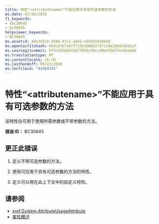 ```yaml
---
title: 特性“<attributename>”不能应用于具有可选参数的方法
ms.date: 07/20/2015
f1_keywords:
- vbc30645
- bc30645
helpviewer_keywords:
- BC30645
ms.assetid: 4de3d2c9-5588-47c2-a6b2-e165d16106b8
ms.openlocfilehash: 664c97b7e0f7f1d51b00d1fdfc19e28dde3bd1ef
ms.sourcegitcommit: bf5c5850654187705bc94cc40ebfb62fe346ab02
ms.translationtype: MT
ms.contentlocale: zh-CN
ms.lasthandoff: 09/23/2020
ms.locfileid: "91069345"
---
```

# <a name="attribute-attributename-cannot-be-applied-to-a-method-with-optional-parameters"></a>特性“\<attributename>”不能应用于具有可选参数的方法

该特性仅可用于使用所需参数或不带参数的方法。  
  
 **错误 ID：** BC30645  
  
## <a name="to-correct-this-error"></a>更正此错误  
  
1. 定义不带可选参数的方法。  
  
2. 使用可应用于具有可选参数的方法的特性。  
  
3. 定义可以用在此上下文中的自定义特性。  
  
## <a name="see-also"></a>请参阅

- <xref:System.AttributeUsageAttribute>
- [属性概述](../programming-guide/concepts/attributes/index.md)
